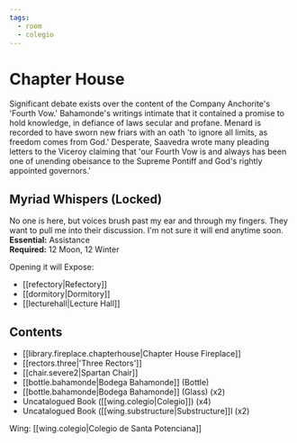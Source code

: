 ```yaml
---
tags:
  - room
  - colegio
---
```

# Chapter House  
Significant debate exists over the content of the Company Anchorite's 'Fourth Vow.' Bahamonde's writings intimate that it contained a promise to hold knowledge, in defiance of laws secular and profane. Menard is recorded to have sworn new friars with an oath 'to ignore all limits, as freedom comes from God.' Desperate, Saavedra wrote many pleading letters to the Viceroy claiming that 'our Fourth Vow is and always has been one of unending obeisance to the Supreme Pontiff and God's rightly appointed governors.'  
## Myriad Whispers (Locked)  
No one is here, but voices brush past my ear and through my fingers. They want to pull me into their discussion. I'm not sure it will end anytime soon.  
**Essential:** Assistance  
**Required:** 12 Moon, 12 Winter  
  
Opening it will Expose:  
- [[refectory|Refectory]]
- [[dormitory|Dormitory]]
- [[lecturehall|Lecture Hall]]
## Contents  
- [[library.fireplace.chapterhouse|Chapter House Fireplace]] 
- [[rectors.three|'Three Rectors']]
- [[chair.severe2|Spartan Chair]]
- [[bottle.bahamonde|Bodega Bahamonde]] (Bottle)  
- [[bottle.bahamonde|Bodega Bahamonde]] (Glass) (x2)  
- Uncatalogued Book ([[wing.colegio|Colegio]]) (x4)  
- Uncatalogued Book ([[wing.substructure|Substructure]]I (x2)

Wing: [[wing.colegio|Colegio de Santa Potenciana]]